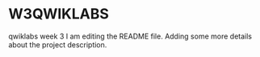 # W3QWIKLABS
qwiklabs week 3
I am editing the README file. Adding some more details about the project description.
